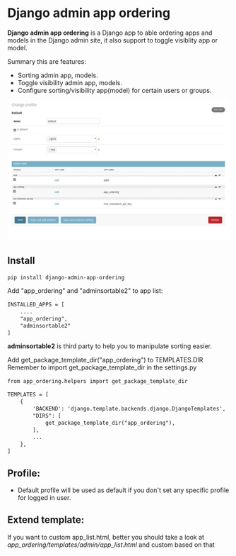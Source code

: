 # Django admin app ordering

**Django admin app ordering** is a Django app to able ordering apps and models in the Django admin site, it also support to toggle visiblity app or model.

Summary this are features:
- Sorting admin app, models.
- Toggle visibility admin app, models.
- Configure sorting/visibility app(model) for certain users or groups.

![screenshot](https://raw.githubusercontent.com/kajalagroup/django-admin-app-ordering/develop/screenshot.png)


## Install

```
pip install django-admin-app-ordering
```

Add "app_ordering" and "adminsortable2" to app list:

```
INSTALLED_APPS = [
    ....
    "app_ordering",
    "adminsortable2"
]
````

**adminsortable2** is third party to help you to manipulate sorting easier.

Add get_package_template_dir("app_ordering") to TEMPLATES.DIR
Remember to import get_package_template_dir in the settings.py

```
from app_ordering.helpers import get_package_template_dir
```

```
TEMPLATES = [
    {
        'BACKEND': 'django.template.backends.django.DjangoTemplates',
        "DIRS": [
            get_package_template_dir("app_ordering"),
        ],
        ...
    },
]
```


## Profile:
- Default profile will be used as default if you don't set any specific profile for logged in user.


## Extend template:

If you want to custom app_list.html, better you should take a look at *app_ordering/templates/admin/app_list.html* and custom based on that